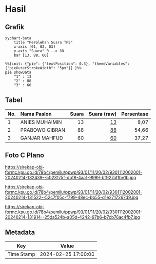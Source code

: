 # Hasil

## Grafik

```mermaid
xychart-beta
    title "Perolehan Suara TPS"
    x-axis [01, 02, 03]
    y-axis "Suara" 0 --> 88
    bar [13, 88, 60]
```

```mermaid
%%{init: {"pie": {"textPosition": 0.5}, "themeVariables": {"pieOuterStrokeWidth": "5px"}} }%%
pie showData
    "1" : 13
    "2" : 88
    "3" : 60
```

## Tabel

| No. | Nama Paslon    | Suara | Suara (raw) | Persentase |
|:--- |:-------------- | -----:| -----------:| ----------:|
| 1   | ANIES MUHAIMIN | 13    | [13][p-1]   | 8,07       |
| 2   | PRABOWO GIBRAN | 88    | [88][p-2]   | 54,66      |
| 3   | GANJAR MAHFUD  | 60    | [60][p-3]   | 37,27      |


[p-1]: https://github.com/gigit-pemilu/pemilu-2024-93-papua-selatan/blob/main/pilpres/hitung-suara/sub/93-papua-selatan/sub/01-merauke/sub/11-kurik/sub/2002-kurik/sub/001-tps/sub/paslon-1.txt
[p-2]: https://github.com/gigit-pemilu/pemilu-2024-93-papua-selatan/blob/main/pilpres/hitung-suara/sub/93-papua-selatan/sub/01-merauke/sub/11-kurik/sub/2002-kurik/sub/001-tps/sub/paslon-2.txt
[p-3]: https://github.com/gigit-pemilu/pemilu-2024-93-papua-selatan/blob/main/pilpres/hitung-suara/sub/93-papua-selatan/sub/01-merauke/sub/11-kurik/sub/2002-kurik/sub/001-tps/sub/paslon-3.txt

## Foto C Plano

https://sirekap-obj-formc.kpu.go.id/78b4/pemilu/ppwp/93/01/11/20/02/9301112002001-20240214-132439--5023175f-dbf8-4aa1-9999-bf927af1be1b.jpg

https://sirekap-obj-formc.kpu.go.id/78b4/pemilu/ppwp/93/01/11/20/02/9301112002001-20240214-131522--52c7f05c-f799-48ec-bb55-d1e2717267d9.jpg

https://sirekap-obj-formc.kpu.go.id/78b4/pemilu/ppwp/93/01/11/20/02/9301112002001-20240214-131914--25da524b-a05d-4242-97b6-b7cb76ac4fb7.jpg


## Metadata

| Key        | Value               |
| ---------- | ------------------- |
| Time Stamp | 2024-02-25 17:00:00 |



